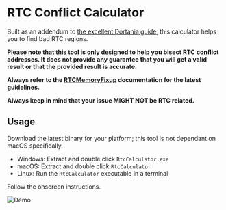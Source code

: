 # RTC Conflict Calculator
Built as an addendum to [the excellent Dortania guide](https://dortania.github.io/OpenCore-Post-Install/misc/rtc.html), this calculator helps you to find bad RTC regions.

**Please note that this tool is only designed to help you bisect RTC conflict addresses. It does not provide any guarantee that you will get a valid result or that the provided result is accurate.**

**Always refer to the [RTCMemoryFixup](https://github.com/acidanthera/RTCMemoryFixup) documentation for the latest guidelines.**

**Always keep in mind that your issue MIGHT NOT be RTC related.**

## Usage
Download the latest binary for your platform; this tool is not dependant on macOS specifically.

- Windows: Extract and double click `RtcCalculator.exe`
- macOS: Extract and double click `RtcCalculator`
- Linux: Run the `RtcCalculator` executable in a terminal

Follow the onscreen instructions.

![Demo](https://github.com/Yoshi2889/RtcCalculator/blob/main/assets/demo.png)